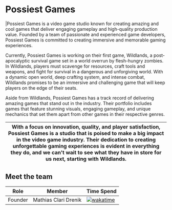 # Possiest Games
|Possiest Games is a video game studio known for creating amazing and cool games that deliver engaging gameplay and high-quality production value. Founded by a team of passionate and experienced game developers, Possiest Games is committed to creating immersive and memorable gaming experiences.

Currently, Possiest Games is working on their first game, Wildlands, a post-apocalyptic survival game set in a world overrun by flesh-hungry zombies. In Wildlands, players must scavenge for resources, craft tools and weapons, and fight for survival in a dangerous and unforgiving world. With a dynamic open world, deep crafting system, and intense combat, Wildlands promises to be an immersive and challenging game that will keep players on the edge of their seats.

Aside from Wildlands, Possiest Games has a track record of delivering amazing games that stand out in the industry. Their portfolio includes games that feature stunning visuals, engaging gameplay, and unique mechanics that set them apart from other games in their respective genres.

With a focus on innovation, quality, and player satisfaction, Possiest Games is a studio that is poised to make a big impact in the video game industry. Their dedication to creating unforgettable gaming experiences is evident in everything they do, and we can't wait to see what they have in store for us next, starting with Wildlands.|
|----|

## Meet the team

| Role | Member | Time Spend |
|-----| ----- | -----------|
| Founder | Mathias Clari Drenik | [![wakatime](https://wakatime.com/badge/user/190d7e17-9dae-4f59-a20c-4d8593b186db.svg)](https://wakatime.com/@190d7e17-9dae-4f59-a20c-4d8593b186db) |
